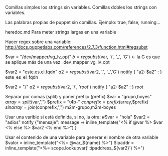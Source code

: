 Comillas simples los strings sin variables.
Comillas dobles los strings con variables.

Las palabras propias de puppet sin comillas. Ejemplo: true, false, running...

heredoc.md
Para meter strings largas en una variable


Hacer regex sobre una variable:
http://docs.puppetlabs.com/references/2.7.3/function.html#regsubst

$var = "/dev/mapper/vg_lv_opt"
$b = regsubst($var, '/', '_', 'G') <- la G es que se aplique más de una vez
_dev_mapper_vg_lv_opt

$var2 = "este.es.el.fqdn"
$a2 = regsubst($var2, '\.', '_','G')
notify { "a2: $a2" : }
este_es_el_fqdn

$var2 = "/"
$a2 = regsubst($var2, '/', '_root_')
notify { "a2: $a2" : }
_root_


Separar por comas (split) y poner prefijo (prefix)
$var = "grupo,boyes"
$array = split($var,",")
$prefix = "t4b-"
$conprefix = prefix($array,$prefix)
$sinarray = join($conprefix,",")
m2m-grupo,m2m-boyes



Usar una varible si está definida, si no, la otra:
#$var = "hola"
$var2 = "adios"
notify {"mensaje":
  message => inline_template("<% if @var %> $var <% else %> $var2 <% end %>")
}


Usar el contenido de una variable para generar el nombre de otra variable
$valor = inline_template("<%= @var_${name} %>")
$ipaddr = inline_template("<%= scope.lookupvar('::ipaddress_${var2}') %>")


